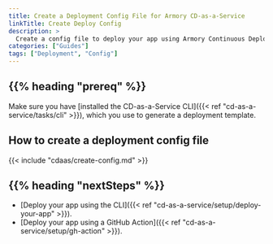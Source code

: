 ```yaml
---
title: Create a Deployment Config File for Armory CD-as-a-Service
linkTitle: Create Deploy Config
description: >
  Create a config file to deploy your app using Armory Continuous Deployment-as-a-Service.
categories: ["Guides"]
tags: ["Deployment", "Config"]
---
```


## {{% heading "prereq" %}}

Make sure you have [installed the CD-as-a-Service CLI]({{< ref "cd-as-a-service/tasks/cli" >}}), which you use to generate a deployment template.

## How to create a deployment config file

{{< include "cdaas/create-config.md" >}}

## {{% heading "nextSteps" %}}

* [Deploy your app using the CLI]({{< ref "cd-as-a-service/setup/deploy-your-app" >}}).
* [Deploy your app using a GitHub Action]({{< ref "cd-as-a-service/setup/gh-action" >}}).
